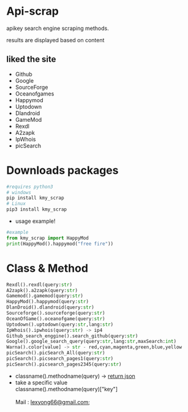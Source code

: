 # Api-scrap
<p>apikey search engine scraping methods.</p>
<p>results are displayed based on content</p>
<h2> liked the site </h2>
<ul>
  <li>Github</li>
  <li>Google</li>
  <li>SourceForge</li>
  <li>Oceanofgames</li>
  <li>Happymod</li>
  <li>Uptodown</li>
  <li>Dlandroid</li>
  <li>GameMod</li>
  <li>Rexdl</li>
  <li>A2zapk</li>
  <li>IpWhois</li>
  <li>picSearch</li>
</ul>

# Downloads packages
```python
#requires python3
# windows
pip install kmy_scrap
# Linux
pip3 install kmy_scrap
```

- usage example!
```python
#example
from kmy_scrap import HappyMod
print(HappyMod().happymod("free fire"))
```

# Class & Method

``` python
Rexdl().rexdl(query:str)
A2zapk().a2zapk(query:str)
Gamemod().gamemod(query:str)
HappyMod().happymod(query:str)
DlanDroid().dlandroid(query:str)
Sourceforge().sourceforge(query:str) 
OceanOfGame().oceanofgame(query:str) 
Uptodown().uptodown(query:str,lang:str)
IpWhois().ipwhois(query:str) -> ip4
Github_search_enggine().search_github(query:str) 
Google().google_search_query(query:str,lang:str,maxSearch:int)
Warna().color[value] -> str - red,cyan,magenta,green,blue,yellow
picSearch().picSearch_All(query:str)
picSearch().picsearch_pages1(query:str)
picSearch().picsearch_pages2345(query:str)

```


    
- classname().methodname(query) -> <a href="https://github.com/ExsoKamabay/Api-scrap/blob/master/example-response.txt">return json</a>
- take a specific value<br>
classname().methodname(query)["key"]<br><br> Mail : lexyong66@gmail.com;
